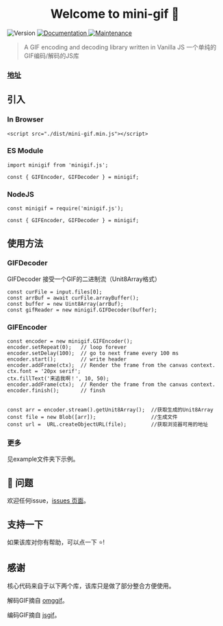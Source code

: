 <h1 align="center">Welcome to mini-gif 👋</h1>
<p>
  <img alt="Version" src="https://img.shields.io/badge/version-1.0.0-blue.svg?cacheSeconds=2592000" />
  <a href="https://github.com/CodeByZack/mini-gif#readme" target="_blank">
    <img alt="Documentation" src="https://img.shields.io/badge/documentation-yes-brightgreen.svg" />
  </a>
  <a href="https://github.com/CodeByZack/mini-gif/graphs/commit-activity" target="_blank">
    <img alt="Maintenance" src="https://img.shields.io/badge/Maintained%3F-yes-green.svg" />
  </a>
</p>

> A GIF encoding and decoding library written in Vanilla JS
> 一个单纯的GIF编码/解码的JS库

### [地址](https://github.com/CodeByZack/mini-gif#readme)


## 引入

### In Browser

```
<script src="./dist/mini-gif.min.js"></script>

```

### ES Module

```
import minigif from 'minigif.js';

const { GIFEncoder, GIFDecoder } = minigif;

```

### NodeJS

```
const minigif = require('minigif.js');

const { GIFEncoder, GIFDecoder } = minigif;

```


## 使用方法

### GIFDecoder 

GIFDecoder 接受一个GIF的二进制流（Unit8Array格式）

```
const curFile = input.files[0];
const arrBuf = await curFile.arrayBuffer();
const buffer = new Uint8Array(arrBuf);
const gifReader = new minigif.GIFDecoder(buffer);

```

### GIFEncoder

```
const encoder = new minigif.GIFEncoder();
encoder.setRepeat(0);   // loop forever
encoder.setDelay(100);  // go to next frame every 100 ms
encoder.start();        // write header
encoder.addFrame(ctx);  // Render the frame from the canvas context.
ctx.font = '20px serif';
ctx.fillText('来追我啊！', 10, 50);
encoder.addFrame(ctx);  // Render the frame from the canvas context.
encoder.finish();       // finsh


const arr = encoder.stream().getUnit8Array();  //获取生成的Unit8Array
const file = new Blob([arr]);                  //生成文件
const url =  URL.createObjectURL(file);        //获取浏览器可用的地址

```

### 更多

见example文件夹下示例。

## 🤝 问题

欢迎任何issue，[issues 页面](https://github.com/CodeByZack/mini-gif/issues)。

## 支持一下

如果该库对你有帮助，可以点一下 ⭐️!

## 感谢

核心代码来自于以下两个库，该库只是做了部分整合方便使用。

解码GIF摘自 [omggif](https://github.com/deanm/omggif)。

编码GIF摘自 [jsgif](https://github.com/antimatter15/jsgif)。

